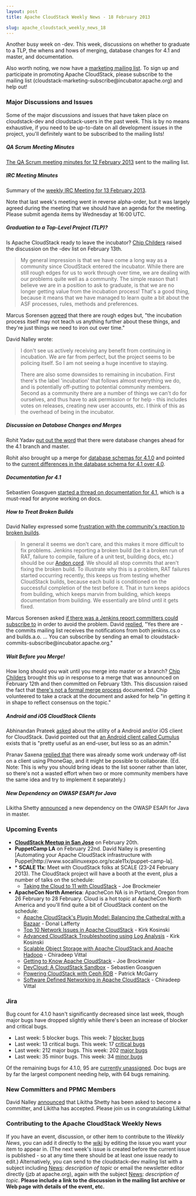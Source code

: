 ```yaml
---
layout: post
title: Apache CloudStack Weekly News - 18 February 2013

slug: apache_cloudstack_weekly_news_18
---
```

<p>Another busy week on -dev. This week, discussions on whether to graduate to a TLP, the whens and hows of merging, database changes for 4.1 and master, and documentation.</p>

<p>Also worth noting, we now have a <a href="http://markmail.org/message/iceroovnqptyi5lt" class="external-link" rel="nofollow">marketing mailing list</a>. To sign up and participate in promoting Apache CloudStack, please subscribe to the mailing list (cloudstack-marketing-subscribe@incubator.apache.org) and help out!</p>

<h3><a name="ApacheCloudStackWeeklyNews-18February2013-MajorDiscussionsandIssues"></a>Major Discussions and Issues</h3>

<p>Some of the major discussions and issues that have taken place on cloudstack-dev and cloudstack-users in the past week. This is by no means exhaustive, if you need to be up-to-date on all development issues in the project, you'll definitely want to be subscribed to the mailing lists!</p>

<h5><a name="ApacheCloudStackWeeklyNews-18February2013-QAScrumMeetingMinutes"></a>QA Scrum Meeting Minutes </h5>

<p><a href="http://markmail.org/message/fcjpe4z5bezfodmx" class="external-link" rel="nofollow">The QA Scrum meeting minutes for 12 February 2013</a> sent to the mailing list.</p>

<h5><a name="ApacheCloudStackWeeklyNews-18February2013-IRCMeetingMinutes"></a>IRC Meeting Minutes </h5>

<p>Summary of the <a href="http://markmail.org/message/solu2opycgkqb63x" class="external-link" rel="nofollow">weekly IRC Meeting for 13 February 2013</a>. </p>

<p>Note that last week's meeting went in reverse alpha-order, but it was largely agreed during the meeting that we should have an agenda for the meeting. Please submit agenda items by Wednesday at 16:00 UTC.</p>

<h5><a name="ApacheCloudStackWeeklyNews-18February2013-GraduationtoaTopLevelProject%28TLP%29%3F"></a>Graduation to a Top-Level Project (TLP)?</h5>

<p>Is Apache CloudStack ready to leave the incubator? <a href="http://markmail.org/message/3nluchj5q5waguws" class="external-link" rel="nofollow">Chip Childers</a> raised the discussion on the -dev list on February 13th. </p>

<blockquote>
<p>My general impression is that we have come a long way as a community since CloudStack entered the incubator. While there are still rough edges for us to work through over time, we are dealing with our problems quite well as a community. The simple reason that I believe we are in a position to ask to graduate, is that we are no longer getting value from the incubation process!  That's a good thing, because it means that we have managed to learn quite a bit about the ASF processes, rules, methods and preferences.</p></blockquote>

<p>Marcus Sorensen <a href="http://markmail.org/message/l2kqj2gppghm4f2q" class="external-link" rel="nofollow">agreed</a> that there are rough edges but, "the incubation process itself may not teach us anything further about these things, and they're just things we need to iron out over time."</p>

<p>David Nalley wrote:</p>

<blockquote>
<p>I don't see us actively receiving any benefit from continuing in incubation. We are far from perfect, but the project seems to be policing itself. So I am not seeing a huge incentive to staying.</p>

<p>There are also some downsides to remaining in incubation. First there's the label 'incubation' that follows almost everything we do, and is potentially off-putting to potential community members. Second as a community there are a number of things we can't do for ourselves, and thus have to ask permission or for help - this includes votes on releases, creating new user accounts, etc. I think of this as the overhead of being in the incubator.</p></blockquote>

<h5><a name="ApacheCloudStackWeeklyNews-18February2013-DiscussiononDatabaseChangesandMerges"></a>Discussion on Database Changes and Merges</h5>

<p>Rohit Yadav <a href="http://markmail.org/thread/z32xdbr2injgjrrp" class="external-link" rel="nofollow">put out the word</a> that there were database changes ahead for the 4.1 branch and master. </p>

<p>Rohit also brought up a merge for <a href="http://markmail.org/message/2v3hqmanasol6okw" class="external-link" rel="nofollow">database schemas for 4.1.0</a> and pointed to the <a href="http://people.apache.org/~bhaisaab/diff-create-schema-40-41.sql" class="external-link" rel="nofollow">current differences in the database schema for 4.1 over 4.0</a>.</p>

<h5><a name="ApacheCloudStackWeeklyNews-18February2013-Documentationfor4.1"></a>Documentation for 4.1</h5>

<p>Sebastien Goasguen <a href="http://markmail.org/message/rjbctl6uu3qu2c7g" class="external-link" rel="nofollow">started a thread on documentation for 4.1</a>, which is a must-read for anyone working on docs. </p>

<h5><a name="ApacheCloudStackWeeklyNews-18February2013-HowtoTreatBrokenBuilds"></a>How to Treat Broken Builds</h5>

<p>David Nalley expressed some <a href="http://markmail.org/thread/bb7qgl3esc25cdek" class="external-link" rel="nofollow">frustration with the community's reaction to broken builds</a>. </p>

<blockquote>
<p>In general it seems we don't care, and this makes it more difficult to fix problems. Jenkins reporting a broken build (be it a broken run of RAT, failure to compile, failure of a unit test, building docs, etc.) should be our <a href="http://en.wikipedia.org/wiki/Andon_(manufacturing)" class="external-link" rel="nofollow">Andon cord</a>. We should all stop commits that aren't fixing the broken build. To illustrate why this is a problem, RAT failures started occurring recently, this keeps us from testing whether CloudStack builds, because each build is conditioned on the successful completion of the test before it. That in turn keeps apidocs from building,  which keeps marvin from building, which keeps documentation from building. We essentially are blind until it gets fixed.</p></blockquote>

<p>Marcus Sorensen asked <a href="http://markmail.org/message/2kjhnje2zgocobbt" class="external-link" rel="nofollow">if there was a Jenkins report committers could subscribe to</a> in order to avoid the problem. David <a href="http://markmail.org/message/wcksnc2xqndyxjz6" class="external-link" rel="nofollow">replied</a>, "Yes there are - the commits mailing list receives the notifications from both jenkins.cs.o and builds.a.o. ... You can subscribe by sending an email to cloudstack-commits-subscribe@incubator.apache.org."</p>

<h5><a name="ApacheCloudStackWeeklyNews-18February2013-WaitBeforeyouMerge%21"></a>Wait Before you Merge!</h5>

<p>How long should you wait until you merge into master or a branch? <a href="http://markmail.org/message/f6obhtciavb22ybx" class="external-link" rel="nofollow">Chip Childers</a> brought this up in response to a merge that was announced on February 12th and then committed on February 13th. This discussion raised the fact that <a href="http://markmail.org/message/mw7vvasrofpr7k3k" class="external-link" rel="nofollow">there's not a formal merge process</a> documented. Chip volunteered to take a crack at the document and asked for help "in getting it in shape to reflect consensus on the topic."</p>

<h5><a name="ApacheCloudStackWeeklyNews-18February2013-AndroidandiOSCloudStackClients"></a>Android and iOS CloudStack Clients</h5>

<p>Abhinandan Prateek <a href="http://markmail.org/message/m5tpje5wdgjzwuyn" class="external-link" rel="nofollow">asked</a> about the utility of a Android and/or iOS client for CloudStack. David pointed out that <a href="https://github.com/creationline/cumulus" class="external-link" rel="nofollow">an Android client called Cumulus</a> exists that is "pretty useful as an end-user, but less so as an admin." </p>

<p>Pranav Saxena <a href="http://markmail.org/message/judciif4hwyxmypg" class="external-link" rel="nofollow">replied that</a> there was already some work underway off-list on a client using PhoneGap, and it might be possible to collaborate. (Ed. Note: This is why you should bring ideas to the list sooner rather than later, so there's not a wasted effort when two or more community members have the same idea and try to implement it separately.)</p>

<h5><a name="ApacheCloudStackWeeklyNews-18February2013-NewDependencyonOWASPESAPIforJava"></a>New Dependency on OWASP ESAPI for Java</h5>

<p>Likitha Shetty <a href="http://markmail.org/message/w5qdogojgrbxgi7x" class="external-link" rel="nofollow">announced</a> a new dependency on the OWASP ESAPI for Java in master.</p>

<h3><a name="ApacheCloudStackWeeklyNews-18February2013-UpcomingEvents"></a>Upcoming Events</h3>

<ul>
	<li><a href="http://markmail.org/thread/frj26yjlgn7gty6x" class="external-link" rel="nofollow"><b>CloudStack Meetup in San Jose</b></a> on February 20th.</li>
	<li><b>PuppetCamp LA</b> on February 22nd. David Nalley is presenting [Automating your Apache CloudStack infrastructure with<br/>
Puppet|http://www.socallinuxexpo.org/scale11x/puppet-camp-la].</li>
	<li>* <b>SCALE 11x</b>: Meet with CloudStack folks at SCALE (23-24 February 2013). The CloudStack project will have a booth at the event, plus a number of talks on the schedule:
	<ul>
		<li><a href="http://www.socallinuxexpo.org/scale11x/presentations/taking-open-cloud-11-cloudstack" class="external-link" rel="nofollow">Taking the Cloud to 11 with CloudStack</a> - Joe Brockmeier</li>
	</ul>
	</li>
	<li><b>ApacheCon North America</b>: ApacheCon NA is in Portland, Oregon from 26 February to 28 February. Cloud is a hot topic at ApacheCon North America and you'll find quite a bit of CloudStack content on the schedule:
	<ul>
		<li><a href="http://na.apachecon.com/schedule/presentation/126/" class="external-link" rel="nofollow">Apache CloudStack's Plugin Model: Balancing the Cathedral with a Bazaar</a> - Donal Lafferty</li>
		<li><a href="http://na.apachecon.com/schedule/presentation/127/" class="external-link" rel="nofollow">Top 10 Network Issues in Apache CloudStack</a> - Kirk Kosinski</li>
		<li><a href="http://na.apachecon.com/schedule/presentation/128/" class="external-link" rel="nofollow">Advanced CloudStack Troubleshooting using Log Analysis</a> - Kirk Kosinski</li>
		<li><a href="http://na.apachecon.com/schedule/presentation/129/" class="external-link" rel="nofollow">Scalable Object Storage with Apache CloudStack and Apache Hadoop</a> - Chiradeep Vittal</li>
		<li><a href="http://na.apachecon.com/schedule/presentation/116/" class="external-link" rel="nofollow">Getting to Know Apache CloudStack</a> - Joe Brockmeier</li>
		<li><a href="http://na.apachecon.com/schedule/presentation/145/" class="external-link" rel="nofollow">DevCloud: A CloudStack Sandbox</a> - Sebastien Goasguen</li>
		<li><a href="http://na.apachecon.com/schedule/presentation/146/" class="external-link" rel="nofollow">Powering CloudStack with Ceph RDB</a> - Patrick McGarry</li>
		<li><a href="http://na.apachecon.com/schedule/presentation/147/" class="external-link" rel="nofollow">Software Defined Networking in Apache CloudStack</a> - Chiradeep Vittal</li>
	</ul>
	</li>
</ul>


<h3><a name="ApacheCloudStackWeeklyNews-18February2013-Jira"></a>Jira</h3>

<p>Bug count for 4.1.0 hasn't significantly decreased since last week, though major bugs have dropped slightly while there's been an increase of blocker and critical bugs.</p>

<ul>
	<li>Last week: 5 blocker bugs. This week: 7 <a href="http://is.gd/blockers41acs" class="external-link" rel="nofollow">blocker bugs</a></li>
	<li>Last week: 13 critical bugs. This week: 17 <a href="http://is.gd/critical41acs" class="external-link" rel="nofollow">critical bugs</a></li>
	<li>Last week: 212 major bugs. This week: 202 <a href="http://is.gd/major41acs" class="external-link" rel="nofollow">major bugs</a></li>
	<li>Last week: 35 minor bugs. This week: 34 <a href="http://is.gd/minor41acs" class="external-link" rel="nofollow">minor bugs</a></li>
</ul>


<p>Of the remaining bugs for 4.1.0, 95 are <a href="http://is.gd/unassigned41acs" class="external-link" rel="nofollow">currently unassigned</a>. Doc bugs are by far the largest component needing help, with 64 bugs remaining.</p>

<h3><a name="ApacheCloudStackWeeklyNews-18February2013-NewCommittersandPPMCMembers"></a>New Committers and PPMC Members</h3>

<p>David Nalley <a href="http://markmail.org/message/73vkokunvgotzqdo" class="external-link" rel="nofollow">announced</a> that Likitha Shetty has been asked to become a committer, and Likitha has accepted. Please join us in congratulating Likitha! </p>

<h3><a name="ApacheCloudStackWeeklyNews-18February2013-ContributingtotheApacheCloudStackWeeklyNews"></a>Contributing to the Apache CloudStack Weekly News</h3>

<p>If you have an event, discussion, or other item to contribute to the <em>Weekly News</em>, you can add it directly to the <a href="https://cwiki.apache.org/confluence/display/CLOUDSTACK/CloudStack+Weekly+News" class="external-link" rel="nofollow">wiki</a> by editing the issue you want your item to appear in. (The next week's issue is created before the current issue is published - so at any time there should be at least one issue ready to edit.) Alternatively, you can send to the cloudstack-dev mailing list with a subject including <a href="/confluence/display/CLOUDSTACK/News" title="News">News</a>: <em>description of topic</em> or email the newsletter editor directly (jzb at apache.org), again with the subject <a href="/confluence/display/CLOUDSTACK/News" title="News">News</a>: <em>description of topic</em>. <b>Please include a link to the discussion in the mailing list archive or Web page with details of the event, etc.</b> </p>
